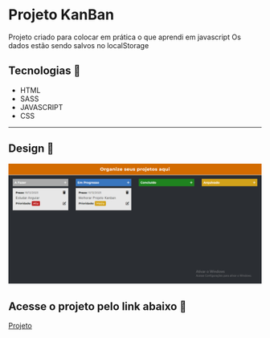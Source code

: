 # Projeto KanBan 
Projeto criado para colocar em prática o que aprendi em javascript
Os dados estão sendo salvos no localStorage

## Tecnologias 🚀
- HTML
- SASS
- JAVASCRIPT
- CSS
<hr>

## Design 🎨
![Alt text](image.png)

## Acesse o projeto pelo link abaixo 🔗
<a href='https://kan-ban-pink.vercel.app/'>Projeto</a>
